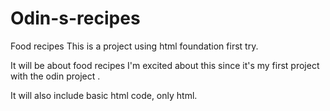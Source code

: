 # Odin-s-recipes
Food recipes
This is a project using html foundation first try.

It will be about food recipes
I'm excited about this since it's my first project with
the odin project .

It will also include basic html code, only html.